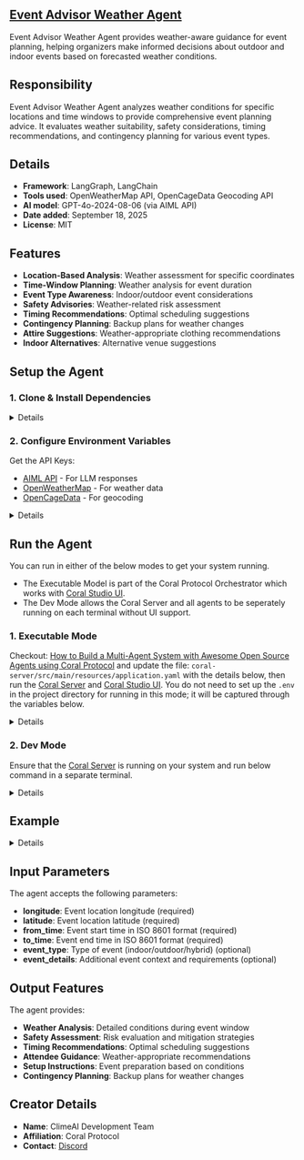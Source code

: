 ## [Event Advisor Weather Agent](https://github.com/Coral-Protocol/Event-Advisor-Weather-Agent)

Event Advisor Weather Agent provides weather-aware guidance for event planning, helping organizers make informed decisions about outdoor and indoor events based on forecasted weather conditions.

## Responsibility
Event Advisor Weather Agent analyzes weather conditions for specific locations and time windows to provide comprehensive event planning advice. It evaluates weather suitability, safety considerations, timing recommendations, and contingency planning for various event types.

## Details
- **Framework**: LangGraph, LangChain
- **Tools used**: OpenWeatherMap API, OpenCageData Geocoding API
- **AI model**: GPT-4o-2024-08-06 (via AIML API)
- **Date added**: September 18, 2025
- **License**: MIT

## Features
- **Location-Based Analysis**: Weather assessment for specific coordinates
- **Time-Window Planning**: Weather analysis for event duration
- **Event Type Awareness**: Indoor/outdoor event considerations
- **Safety Advisories**: Weather-related risk assessment
- **Timing Recommendations**: Optimal scheduling suggestions
- **Contingency Planning**: Backup plans for weather changes
- **Attire Suggestions**: Weather-appropriate clothing recommendations
- **Indoor Alternatives**: Alternative venue suggestions

## Setup the Agent

### 1. Clone & Install Dependencies

<details>  

```bash
# In a new terminal clone the repository:
git clone https://github.com/Coral-Protocol/Event-Advisor-Weather-Agent.git

# Navigate to the project directory:
cd Event-Advisor-Weather-Agent

# Download and run the UV installer, setting the installation directory to the current one
curl -LsSf https://astral.sh/uv/install.sh | env UV_INSTALL_DIR=$(pwd) sh

# Create a virtual environment named `.venv` using UV
uv venv .venv

# Activate the virtual environment
source .venv/bin/activate

# install uv
pip install uv

# Install dependencies from `pyproject.toml` using `uv`:
uv sync
```

</details>

### 2. Configure Environment Variables

Get the API Keys:
- [AIML API](https://aimlapi.com/) - For LLM responses
- [OpenWeatherMap](https://openweathermap.org/api) - For weather data
- [OpenCageData](https://opencagedata.com/api) - For geocoding

<details>

```bash
# Create .env file in project root
cp -r .env_sample .env

# Edit .env file with your API keys:
# AIML_API_KEY=your_aiml_api_key_here
# OPENWEATHERMAP_API_KEY=your_openweathermap_api_key_here
# OPENCAGE_API_KEY=your_opencage_api_key_here
# MODEL_NAME=gpt-4o-2024-08-06
```

</details>

## Run the Agent

You can run in either of the below modes to get your system running.  

- The Executable Model is part of the Coral Protocol Orchestrator which works with [Coral Studio UI](https://github.com/Coral-Protocol/coral-studio).  
- The Dev Mode allows the Coral Server and all agents to be seperately running on each terminal without UI support.  

### 1. Executable Mode

Checkout: [How to Build a Multi-Agent System with Awesome Open Source Agents using Coral Protocol](https://github.com/Coral-Protocol/existing-agent-sessions-tutorial-private-temp) and update the file: `coral-server/src/main/resources/application.yaml` with the details below, then run the [Coral Server](https://github.com/Coral-Protocol/coral-server) and [Coral Studio UI](https://github.com/Coral-Protocol/coral-studio). You do not need to set up the `.env` in the project directory for running in this mode; it will be captured through the variables below.

<details>

For Linux or MAC:

```bash

registry:
  # ... your other agents
  event-advisor-weather-agent:
    options:
      - name: "AIML_API_KEY"
        type: "string"
        description: "API key for AIML API provider"
      - name: "OPENWEATHERMAP_API_KEY"
        type: "string"
        description: "API key for OpenWeatherMap weather data"
      - name: "OPENCAGE_API_KEY"
        type: "string"
        description: "API key for OpenCageData geocoding"
      - name: "MODEL_NAME"
        type: "string"
        description: "What model to use (e.g 'gpt-4o-2024-08-06')"
        default: "gpt-4o-2024-08-06"

    runtime:
      type: "executable"
      command: ["bash", "-c", "<replace with path to this agent>/run_agent.sh main.py"]
      environment:
        - option: "AIML_API_KEY"
        - option: "OPENWEATHERMAP_API_KEY"
        - option: "OPENCAGE_API_KEY"
        - option: "MODEL_NAME"


```

For Windows, create a powershell command (run_agent.ps1) and run:

```bash
command: ["powershell","-ExecutionPolicy", "Bypass", "-File", "${PROJECT_DIR}/run_agent.ps1","main.py"]
```

</details>

### 2. Dev Mode

Ensure that the [Coral Server](https://github.com/Coral-Protocol/coral-server) is running on your system and run below command in a separate terminal.

<details>

```bash
# Run the agent using `uv`:
uv run python main.py
```

You can view the agents running in Dev Mode using the [Coral Studio UI](https://github.com/Coral-Protocol/coral-studio) by running it separately in a new terminal.

</details>

## Example

<details>

```bash
# Input:
{
  "longitude": 73.0923,
  "latitude": 31.4221,
  "from_time": "2025-09-21T17:00:00Z",
  "to_time": "2025-09-21T20:00:00Z",
  "event_type": "outdoor",
  "event_details": "Evening community concert in the park. Family-friendly, open seating."
}

# Output:
Event Advisor: 🎵 **Event Weather Analysis for Evening Concert**

**Weather Summary:**
- **Start Time (5:00 PM)**: 28°C, Partly cloudy, Light breeze
- **End Time (8:00 PM)**: 24°C, Clear skies, Calm conditions

**Recommendations:**
✅ **Event Status**: PROCEED - Excellent conditions for outdoor concert

**Safety & Comfort:**
- Temperature will be comfortable throughout the event
- No precipitation expected
- Good visibility for evening performance
- Light wind won't affect sound quality

**Attendee Guidance:**
- Light layers recommended (temperature drops 4°C)
- No rain gear needed
- Consider bringing blankets for seating comfort
- Sunscreen not needed for evening event

**Event Setup:**
- Standard outdoor setup sufficient
- No weather-related equipment needed
- Sound system should work optimally
- Lighting may be needed as event ends at dusk

**Contingency Plan:**
- 95% confidence in current forecast
- Monitor for any sudden weather changes
- Indoor venue backup recommended for 100+ attendees
```

</details>

## Input Parameters

The agent accepts the following parameters:
- **longitude**: Event location longitude (required)
- **latitude**: Event location latitude (required)
- **from_time**: Event start time in ISO 8601 format (required)
- **to_time**: Event end time in ISO 8601 format (required)
- **event_type**: Type of event (indoor/outdoor/hybrid) (optional)
- **event_details**: Additional event context and requirements (optional)

## Output Features

The agent provides:
- **Weather Analysis**: Detailed conditions during event window
- **Safety Assessment**: Risk evaluation and mitigation strategies
- **Timing Recommendations**: Optimal scheduling suggestions
- **Attendee Guidance**: Weather-appropriate recommendations
- **Setup Instructions**: Event preparation based on conditions
- **Contingency Planning**: Backup plans for weather changes

## Creator Details
- **Name**: ClimeAI Development Team
- **Affiliation**: Coral Protocol
- **Contact**: [Discord](https://discord.com/invite/Xjm892dtt3)
